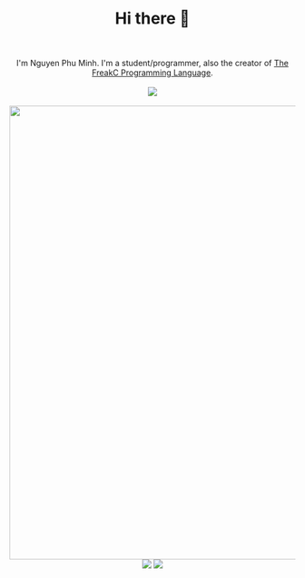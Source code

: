 <div align="center">
  <h1>Hi there 👋</h1>
  <br/>
  <br/>
  I'm Nguyen Phu Minh. I'm a student/programmer, also the creator of <a href="https://github.com/FreakC-Foundation/FreakC">The FreakC Programming Language</a>.
  <br/>
  <br/>
  <a href="https://github.com/FreakC-Foundation/FreakC"><img src="https://github-readme-stats.vercel.app/api/pin/?username=FreakC-Foundation&repo=FreakC"/></a>
  <br/>
  <br/>
  <img src="https://github-profile-trophy.vercel.app/?username=nguyenphuminh&theme=onedark" width="800"/>
  <br/>
  <img src="https://github-readme-stats.vercel.app/api?username=nguyenphuminh&hide=issues&show_icons=true&theme=radical"/>
  <img src="https://github-readme-stats.vercel.app/api/top-langs/?username=nguyenphuminh&layout=compact&theme=radical"/>
</div>
